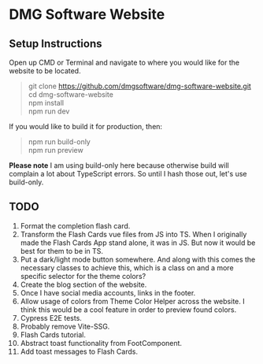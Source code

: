 # DMG Software Website

## Setup Instructions

Open up CMD or Terminal and navigate to where you would like
for the website to be located.

> git clone https://github.com/dmgsoftware/dmg-software-website.git  
> cd dmg-software-website  
> npm install  
> npm run dev

If you would like to build it for production, then:

> npm run build-only  
> npm run preview

**Please note** I am using build-only here because otherwise build
will complain a lot about TypeScript errors. So until I hash those out,
let's use build-only.

## TODO

1. Format the completion flash card.
2. Transform the Flash Cards vue files from JS into TS.
When I originally made the Flash Cards App stand alone, it was in JS.
But now it would be best for them to be in TS.
3. Put a dark/light mode button somewhere. And along with this
comes the necessary classes to achieve this, which is a class 
on <body> and a more specific selector for the theme colors?
4. Create the blog section of the website. 
5. Once I have social media accounts, links in the footer.
6. Allow usage of colors from Theme Color Helper across the website.
I think this would be a cool feature in order to preview found colors.
7. Cypress E2E tests.
8. Probably remove Vite-SSG.
9. Flash Cards tutorial.
10. Abstract toast functionality from FootComponent.
11. Add toast messages to Flash Cards.